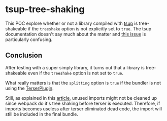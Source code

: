 # tsup-tree-shaking

This POC explore whether or not a library compiled with [tsup](https://tsup.egoist.dev/) is tree-shakeable if the `treeshake` option is not explicitly set to `true`. The tsup documentation doesn't say much about the matter and [this issue](https://github.com/egoist/tsup/issues/578) is particularly confusing.

## Conclusion

After testing with a super simply library, it turns out that a library is tree-shakeable even if the `treeshake` option is not set to `true`. 

What really matters is that the `splitting` option is `true` if the bundler is not using the [TerserPlugin](https://www.npmjs.com/package/terser-webpack-plugin).

Still, as explained in this [article](https://medium.com/engineering-housing/dead-code-elimination-and-tree-shaking-at-housing-part-1-307a94b30f23), unused imports might not be cleaned up since webpack do it's tree shaking before terser is executed. Therefore, if imports becomes useless after terser eliminated dead code, the import will still be included in the final bundle.
